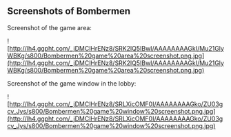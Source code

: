 ## Screenshots of Bombermen ##

Screenshot of the game area:

![http://lh4.ggpht.com/_jDMClHrENz8/SRK2lQ5IBwI/AAAAAAAAGkI/Mu21GlyWBKg/s800/Bombermen%20game%20area%20screenshot.png.jpg](http://lh4.ggpht.com/_jDMClHrENz8/SRK2lQ5IBwI/AAAAAAAAGkI/Mu21GlyWBKg/s800/Bombermen%20game%20area%20screenshot.png.jpg)

Screenshot of the game window in the lobby:

![http://lh4.ggpht.com/_jDMClHrENz8/SRLXicOMF0I/AAAAAAAAGko/ZU03gcv_Jys/s800/Bombermen%20game%20window%20screenshot.png.jpg](http://lh4.ggpht.com/_jDMClHrENz8/SRLXicOMF0I/AAAAAAAAGko/ZU03gcv_Jys/s800/Bombermen%20game%20window%20screenshot.png.jpg)